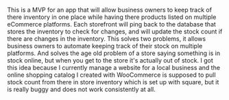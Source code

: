 This is a MVP for an app that will allow business owners to keep track of there inventory in one place while having there products listed on multiple eCommerce platforms. 
Each storefront will ping back to the database that stores the inventory to check for changes, and will update the stock count if there are changes in the inventory. 
This solves two problems, it allows business owners to automate keeping track of their stock on multiple platforms. 
And solves the age old problem of a store saying something is in stock online, but when you get to the store it's actually out of stock. 
I got this idea because I currently manage a website for a local business and the online shopping catalog I created with WooCommerce is supposed to pull stock count from there in store inventory which is set up with square, but it is really buggy and does not work consistently at all.